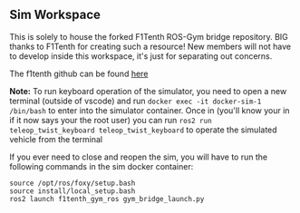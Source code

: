 ## Sim Workspace
This is solely to house the forked F1Tenth ROS-Gym bridge repository. BIG thanks to F1Tenth for creating such a resource!
New members will not have to develop inside this workspace, it's just for separating out concerns.

The f1tenth github can be found [here](https://github.com/f1tenth)

**Note:** To run keyboard operation of the simulator, you need to open a new terminal (outside of vscode) and run `docker exec -it docker-sim-1 /bin/bash` to enter into the simulator container. Once in (you'll know your in if it now says your the root user) you can run `ros2 run teleop_twist_keyboard teleop_twist_keyboard` to operate the simulated vehicle from the terminal

If you ever need to close and reopen the sim, you will have to run the following commands in the sim docker container:
```
source /opt/ros/foxy/setup.bash
source install/local_setup.bash
ros2 launch f1tenth_gym_ros gym_bridge_launch.py
```
